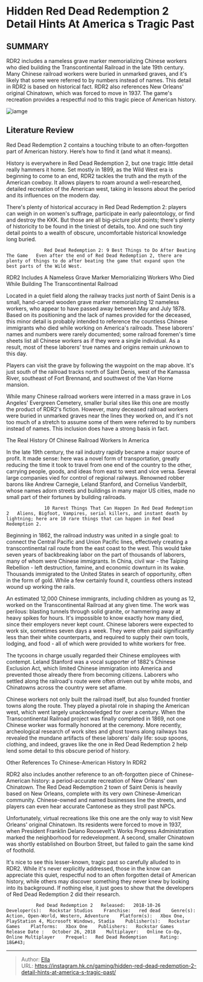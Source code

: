 # Hidden Red Dead Redemption 2 Detail Hints At America s Tragic Past


## SUMMARY 



  RDR2 includes a nameless grave marker memorializing Chinese workers who died building the Transcontinental Railroad in the late 19th century.   Many Chinese railroad workers were buried in unmarked graves, and it&#39;s likely that some were referred to by numbers instead of names. This detail in RDR2 is based on historical fact.   RDR2 also references New Orleans&#39; original Chinatown, which was forced to move in 1937. The game&#39;s recreation provides a respectful nod to this tragic piece of American history.  

![iamge](https://static1.srcdn.com/wordpress/wp-content/uploads/2023/12/hidden-red-dead-redemption-2-detail-hints-at-america-s-tragic-past.png)

## Literature Review

Red Dead Redemption 2 contains a touching tribute to an often-forgotten part of American history. Here’s how to find it (and what it means).




History is everywhere in Red Dead Redemption 2, but one tragic little detail really hammers it home. Set mostly in 1899, as the Wild West era is beginning to come to an end, RDR2 tackles the truth and the myth of the American cowboy. It allows players to roam around a well-researched, detailed recreation of the American west, taking in lessons about the period and its influences on the modern day.




There&#39;s plenty of historical accuracy in Red Dead Redemption 2: players can weigh in on women&#39;s suffrage, participate in early paleontology, or find and destroy the KKK. But those are all big-picture plot points; there&#39;s plenty of historicity to be found in the tiniest of details, too. And one such tiny detail points to a wealth of obscure, uncomfortable historical knowledge long buried.

                  Red Dead Redemption 2: 9 Best Things to Do After Beating The Game   Even after the end of Red Dead Redemption 2, there are plenty of things to do after beating the game that expand upon the best parts of the Wild West.   


 RDR2 Includes A Nameless Grave Marker 
Memorializing Workers Who Died While Building The Transcontinental Railroad
         

Located in a quiet field along the railway tracks just north of Saint Denis is a small, hand-carved wooden grave marker memorializing 12 nameless workers, who appear to have passed away between May and July 1878. Based on its positioning and the lack of names provided for the deceased, this minor detail is probably intended to reference the countless Chinese immigrants who died while working on America&#39;s railroads. These laborers&#39; names and numbers were rarely documented; some railroad foremen&#39;s time sheets list all Chinese workers as if they were a single individual. As a result, most of these laborers&#39; true names and origins remain unknown to this day.






Players can visit the grave by following the waypoint on the map above. It&#39;s just south of the railroad tracks north of Saint Denis, west of the Kamassa River, southeast of Fort Brennand, and southwest of the Van Horne mansion.




While many Chinese railroad workers were interred in a mass grave in Los Angeles&#39; Evergreen Cemetery, smaller burial sites like this one are mostly the product of RDR2&#39;s fiction. However, many deceased railroad workers were buried in unmarked graves near the lines they worked on, and it&#39;s not too much of a stretch to assume some of them were referred to by numbers instead of names. This inclusion does have a strong basis in fact.



 The Real History Of Chinese Railroad Workers In America 
          

In the late 19th century, the rail industry rapidly became a major source of profit. It made sense: here was a novel form of transportation, greatly reducing the time it took to travel from one end of the country to the other, carrying people, goods, and ideas from east to west and vice versa. Several large companies vied for control of regional railways. Renowned robber barons like Andrew Carnegie, Leland Stanford, and Cornelius Vanderbilt, whose names adorn streets and buildings in many major US cities, made no small part of their fortunes by building railroads.




                  10 Rarest Things That Can Happen In Red Dead Redemption 2   Aliens, Bigfoot, Vampires, serial killers, and instant death by lightning; here are 10 rare things that can happen in Red Dead Redemption 2.   

Beginning in 1862, the railroad industry was united in a single goal: to connect the Central Pacific and Union Pacific lines, effectively creating a transcontinental rail route from the east coast to the west. This would take seven years of backbreaking labor on the part of thousands of laborers, many of whom were Chinese immigrants. In China, civil war - the Taiping Rebellion - left destruction, famine, and economic downturn in its wake. Thousands immigrated to the United States in search of opportunity, often in the form of gold. While a few certainly found it, countless others instead wound up working the rails.

An estimated 12,000 Chinese immigrants, including children as young as 12, worked on the Transcontinental Railroad at any given time. The work was perilous: blasting tunnels through solid granite, or hammering away at heavy spikes for hours. It&#39;s impossible to know exactly how many died, since their employers never kept count. Chinese laborers were expected to work six, sometimes seven days a week. They were often paid significantly less than their white counterparts, and required to supply their own tools, lodging, and food - all of which were provided to white workers for free.




The tycoons in charge usually regarded their Chinese employees with contempt. Leland Stanford was a vocal supporter of 1882&#39;s Chinese Exclusion Act, which limited Chinese immigration into America and prevented those already there from becoming citizens. Laborers who settled along the railroad&#39;s route were often driven out by white mobs, and Chinatowns across the country were set aflame.

Chinese workers not only built the railroad itself, but also founded frontier towns along the route. They played a pivotal role in shaping the American west, which went largely unacknowledged for over a century. When the Transcontinental Railroad project was finally completed in 1869, not one Chinese worker was formally honored at the ceremony. More recently, archeological research of work sites and ghost towns along railways has revealed the mundane artifacts of these laborers&#39; daily life: soup spoons, clothing, and indeed, graves like the one in Red Dead Redemption 2 help lend some detail to this obscure period of history.






 Other References To Chinese-American History In RDR2 
          

RDR2 also includes another reference to an oft-forgotten piece of Chinese-American history: a period-accurate recreation of New Orleans&#39; own Chinatown. The Red Dead Redemption 2 town of Saint Denis is heavily based on New Orleans, complete with its very own Chinese-American community. Chinese-owned and named businesses line the streets, and players can even hear accurate Cantonese as they stroll past NPCs.

Unfortunately, virtual recreations like this one are the only way to visit New Orleans&#39; original Chinatown. Its residents were forced to move in 1937, when President Franklin Delano Roosevelt&#39;s Works Progress Administration marked the neighborhood for redevelopment. A second, smaller Chinatown was shortly established on Bourbon Street, but failed to gain the same kind of foothold.




It&#39;s nice to see this lesser-known, tragic past so carefully alluded to in RDR2. While it&#39;s never explicitly addressed, those in the know can appreciate this quiet, respectful nod to an often forgotten detail of American history, while others may discover something they never knew by looking into its background. If nothing else, it just goes to show that the developers of Red Dead Redemption 2 did their research.

               Red Dead Redemption 2   Released:   2018-10-26    Developer(s):   Rockstar Studios    Franchise:   red dead    Genre(s):   Action, Open-World, Western, Adventure    Platform(s):   Xbox One, PlayStation 4, Microsoft Windows, Stadia    Publisher(s):   Rockstar Games    Platforms:   Xbox One    Publishers:   Rockstar Games    Release Date :   October 26, 2018    Multiplayer:   Online Co-Op, Online Multiplayer    Prequel:   Red Dead Redemption     Rating:   18&#43;      

---

> Author: [Ella](https://instagram.hk.cn/)  
> URL: https://instagram.hk.cn/gaming/hidden-red-dead-redemption-2-detail-hints-at-america-s-tragic-past/  


